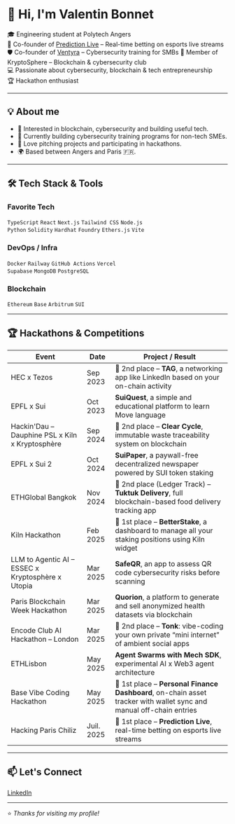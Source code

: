 # 👋 Hi, I'm Valentin Bonnet

🎓 Engineering student at Polytech Angers  
🚀 Co-founder of [Prediction Live](https://prediction-live.vercel.app/) – Real-time betting on esports live streams  
🛡️ Co-founder of [Ventyra](https://ventyra.fr) – Cybersecurity training for SMBs
💼 Member of KryptoSphere – Blockchain & cybersecurity club  
💻 Passionate about cybersecurity, blockchain & tech entrepreneurship  
🏆 Hackathon enthusiast 

---

## 💡 About me

- 👀 Interested in blockchain, cybersecurity and building useful tech.
- 🧠 Currently building cybersecurity training programs for non-tech SMEs.
- 🎤 Love pitching projects and participating in hackathons.
- 🌍 Based between Angers and Paris 🇫🇷.

---

## 🛠 Tech Stack & Tools

### Favorite Tech

`TypeScript` `React` `Next.js` `Tailwind CSS` `Node.js`  
`Python` `Solidity` `Hardhat` `Foundry` `Ethers.js` `Vite`

### DevOps / Infra

`Docker` `Railway` `GitHub Actions` `Vercel`  
`Supabase` `MongoDB` `PostgreSQL`

### Blockchain

`Ethereum` `Base` `Arbitrum` `SUI`

---

## 🏆 Hackathons & Competitions

| Event                                             | Date         | Project / Result                                                                                          |
|--------------------------------------------------|--------------|-----------------------------------------------------------------------------------------------------------|
| HEC x Tezos                                       | Sep 2023     | 🥈 2nd place – **TAG**, a networking app like LinkedIn based on your on-chain activity                    |
| EPFL x Sui                                        | Oct 2023     | **SuiQuest**, a simple and educational platform to learn Move language                                    |
| Hackin'Dau – Dauphine PSL x Kiln x Kryptosphère  | Sep 2024     | 🥈 2nd place – **Clear Cycle**, immutable waste traceability system on blockchain                         |
| EPFL x Sui 2                                      | Oct 2024     | **SuiPaper**, a paywall-free decentralized newspaper powered by SUI token staking                         |
| ETHGlobal Bangkok                                 | Nov 2024     | 🥈 2nd place (Ledger Track) – **Tuktuk Delivery**, full blockchain-based food delivery tracking app        |
| Kiln Hackathon                                    | Feb 2025     | 🥇 1st place – **BetterStake**, a dashboard to manage all your staking positions using Kiln widget        |
| LLM to Agentic AI – ESSEC x Kryptosphère x Utopia| Mar 2025     | **SafeQR**, an app to assess QR code cybersecurity risks before scanning                                  |
| Paris Blockchain Week Hackathon                   | Mar 2025     | **Quorion**, a platform to generate and sell anonymized health datasets via blockchain                    |
| Encode Club AI Hackathon – London                 | Mar 2025     | 🥈 2nd place – **Tonk**: vibe-coding your own private “mini internet” of ambient social apps              |
| ETHLisbon                                         | May 2025     | **Agent Swarms with Mech SDK**, experimental AI x Web3 agent architecture                                |
| Base Vibe Coding Hackathon                        | May 2025     | 🥇 1st place – **Personal Finance Dashboard**, on-chain asset tracker with wallet sync and manual off-chain entries      |
| Hacking Paris Chiliz | Juil. 2025 | 🥇 1st place – **Prediction Live**, real-time betting on esports live streams |                              |


---

## 📫 Let's Connect

[LinkedIn](https://www.linkedin.com/in/valentin-bonnet/)  

---

⭐️ *Thanks for visiting my profile!*
